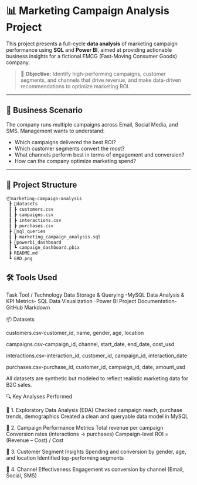 # 📊 Marketing Campaign Analysis Project

This project presents a full-cycle **data analysis** of marketing campaign performance using **SQL** and **Power BI**, aimed at providing actionable business insights for a fictional FMCG (Fast-Moving Consumer Goods) company.

> 🎯 **Objective:** Identify high-performing campaigns, customer segments, and channels that drive revenue, and make data-driven recommendations to optimize marketing ROI.

---

## 🧠 Business Scenario

The company runs multiple campaigns across Email, Social Media, and SMS. Management wants to understand:

- Which campaigns delivered the best ROI?
- Which customer segments convert the most?
- What channels perform best in terms of engagement and conversion?
- How can the company optimize marketing spend?

---

## 📁 Project Structure

```bash
📦marketing-campaign-analysis
 ┣ 📂datasets
 ┃ ┣ customers.csv
 ┃ ┣ campaigns.csv
 ┃ ┣ interactions.csv
 ┃ ┣ purchases.csv
 ┣ 📂sql_queries
 ┃ ┣ marketing_campaign_analysis.sql
 ┣ 📂powerbi_dashboard
 ┃ ┗ campaign_dashboard.pbix
 ┣ README.md
 ┗ ERD.png
```
## 🛠 Tools Used
Task	Tool / Technology
Data Storage & Querying	-MySQL
Data Analysis & KPI Metrics-	SQL
Data Visualization	-Power BI
Project Documentation-	GitHub Markdown

📦 Datasets

customers.csv-customer_id, name, gender, age, location

campaigns.csv-campaign_id, channel, start_date, end_date, cost_usd

interactions.csv-interaction_id, customer_id, campaign_id, interaction_date

purchases.csv-purchase_id, customer_id, campaign_id, date, amount_usd

All datasets are synthetic but modeled to reflect realistic marketing data for B2C sales.

🔍 Key Analyses Performed

📌 1. Exploratory Data Analysis (EDA)
Checked campaign reach, purchase trends, demographics
Created a clean and queryable data model in MySQL

📌 2. Campaign Performance Metrics
Total revenue per campaign
Conversion rates (interactions → purchases)
Campaign-level ROI = (Revenue – Cost) / Cost

📌 3. Customer Segment Insights
Spending and conversion by gender, age, and location
Identified top-performing segments

📌 4. Channel Effectiveness
Engagement vs conversion by channel (Email, Social, SMS)

